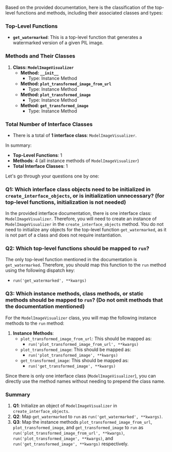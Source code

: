 Based on the provided documentation, here is the classification of the top-level functions and methods, including their associated classes and types:

### Top-Level Functions
- **`get_watermarked`**: This is a top-level function that generates a watermarked version of a given PIL image.

### Methods and Their Classes
1. **Class: `ModelImageVisualizer`**
   - **Method: `__init__`**
     - Type: Instance Method
   - **Method: `plot_transformed_image_from_url`**
     - Type: Instance Method
   - **Method: `plot_transformed_image`**
     - Type: Instance Method
   - **Method: `get_transformed_image`**
     - Type: Instance Method

### Total Number of Interface Classes
- There is a total of **1 interface class**: `ModelImageVisualizer`. 

In summary:
- **Top-Level Functions**: 1
- **Methods**: 4 (all instance methods of `ModelImageVisualizer`)
- **Total Interface Classes**: 1

Let's go through your questions one by one:

### Q1: Which interface class objects need to be initialized in `create_interface_objects`, or is initialization unnecessary? (for top-level functions, initialization is not needed)

In the provided interface documentation, there is one interface class: `ModelImageVisualizer`. Therefore, you will need to create an instance of `ModelImageVisualizer` in the `create_interface_objects` method. You do not need to initialize any objects for the top-level function `get_watermarked`, as it is not part of a class and does not require instantiation.

### Q2: Which top-level functions should be mapped to `run`?

The only top-level function mentioned in the documentation is `get_watermarked`. Therefore, you should map this function to the `run` method using the following dispatch key:

- `run('get_watermarked', **kwargs)`

### Q3: Which instance methods, class methods, or static methods should be mapped to `run`? (Do not omit methods that the documentation mentioned)

For the `ModelImageVisualizer` class, you will map the following instance methods to the `run` method:

1. **Instance Methods**:
   - `plot_transformed_image_from_url`: This should be mapped as:
     - `run('plot_transformed_image_from_url', **kwargs)`
   - `plot_transformed_image`: This should be mapped as:
     - `run('plot_transformed_image', **kwargs)`
   - `get_transformed_image`: This should be mapped as:
     - `run('get_transformed_image', **kwargs)`

Since there is only one interface class (`ModelImageVisualizer`), you can directly use the method names without needing to prepend the class name.

### Summary

1. **Q1**: Initialize an object of `ModelImageVisualizer` in `create_interface_objects`.
2. **Q2**: Map `get_watermarked` to `run` as `run('get_watermarked', **kwargs)`.
3. **Q3**: Map the instance methods `plot_transformed_image_from_url`, `plot_transformed_image`, and `get_transformed_image` to `run` as `run('plot_transformed_image_from_url', **kwargs)`, `run('plot_transformed_image', **kwargs)`, and `run('get_transformed_image', **kwargs)` respectively.